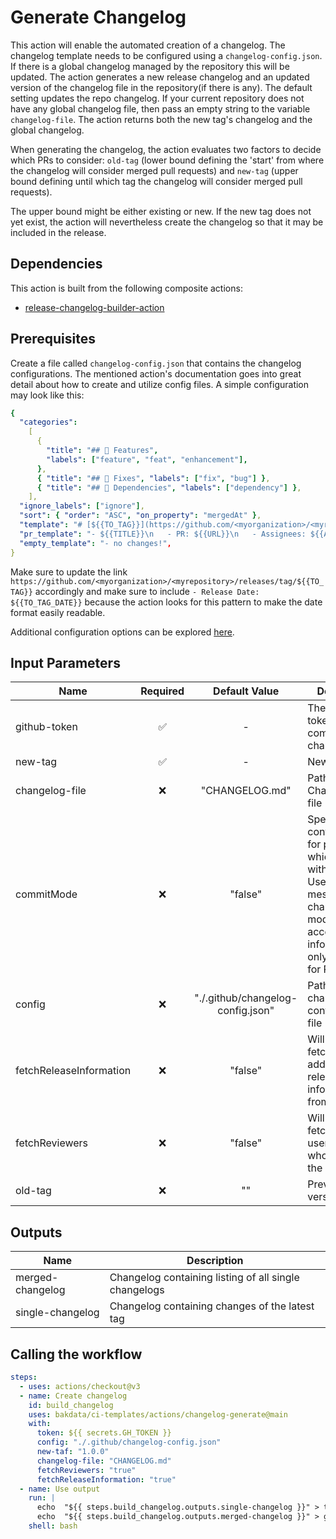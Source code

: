 # Generate Changelog

This action will enable the automated creation of a changelog. The changelog template needs to be configured using a `changelog-config.json`.
If there is a global changelog managed by the repository this will be updated.
The action generates a new release changelog and an updated version of the changelog file in the repository(if there is any). The default setting updates the repo changelog. If your current repository does not have any global changelog file, then pass an empty string to the variable `changelog-file`.
The action returns both the new tag's changelog and the global changelog.

When generating the changelog, the action evaluates two factors to decide which PRs to consider: `old-tag` (lower bound defining the 'start' from where the changelog will consider merged pull requests) and `new-tag` (upper bound defining until which tag the changelog will consider merged pull requests).

The upper bound might be either existing or new. If the new tag does not yet exist, the action will nevertheless create the changelog so that it may be included in the release.

## Dependencies

This action is built from the following composite actions:

- [release-changelog-builder-action](https://github.com/mikepenz/release-changelog-builder-action)

## Prerequisites

Create a file called `changelog-config.json` that contains the changelog configurations. The mentioned action's documentation goes into great detail about how to create and utilize config files. A simple configuration may look like this:

```yaml
{
  "categories":
    [
      {
        "title": "## 🚀 Features",
        "labels": ["feature", "feat", "enhancement"],
      },
      { "title": "## 🐛 Fixes", "labels": ["fix", "bug"] },
      { "title": "## 🧪 Dependencies", "labels": ["dependency"] },
    ],
  "ignore_labels": ["ignore"],
  "sort": { "order": "ASC", "on_property": "mergedAt" },
  "template": "# [${{TO_TAG}}](https://github.com/<myorganization>/<myrepository>/releases/tag/${{TO_TAG}}) - Release Date: ${{TO_TAG_DATE}}\n\n${{CHANGELOG}}\n<details>\n<summary>Uncategorized</summary>\n\n${{UNCATEGORIZED}}\n</details>\n",
  "pr_template": "- ${{TITLE}}\n   - PR: ${{URL}}\n   - Assignees: ${{ASSIGNEES[*]}}\n   - Reviewers: ${{REVIEWERS[*]}}\n   - Approvers: ${{APPROVERS[*]}}",
  "empty_template": "- no changes!",
}
```

Make sure to update the link `https://github.com/<myorganization>/<myrepository>/releases/tag/${{TO_TAG}}` accordingly and make sure to include `- Release Date: ${{TO_TAG_DATE}}` because the action looks for this pattern to make the date format easily readable.

Additional configuration options can be explored [here](https://github.com/mikepenz/release-changelog-builder-action#configuration-specification).

## Input Parameters

| Name                    | Required |           Default Value           | Description                                                                                                                                                  |
| ----------------------- | :------: | :-------------------------------: | ------------------------------------------------------------------------------------------------------------------------------------------------------------ |
| github-token            |    ✅    |                 -                 | The GitHub token for committing the changes                                                                                                                  |
| new-tag                 |    ✅    |                 -                 | New version                                                                                                                                                  |
| changelog-file          |    ❌    |          "CHANGELOG.md"           | Path to the Changelog.md file                                                                                                                                |
| commitMode              |    ❌    |              "false"              | Special configuration for projects which work without PRs. Uses commit messages as changelog. This mode looses access to information only available for PRs. |
| config                  |    ❌    | "./.github/changelog-config.json" | Path to the changelog config JSON file                                                                                                                       |
| fetchReleaseInformation |    ❌    |              "false"              | Will enable fetching additional release information from tags.                                                                                               |
| fetchReviewers          |    ❌    |              "false"              | Will enable fetching the users/reviewers who approved the PR.                                                                                                |
| old-tag                 |    ❌    |                ""                 | Previous version                                                                                                                                             |

## Outputs

| Name             | Description                                           |
| ---------------- | ----------------------------------------------------- |
| merged-changelog | Changelog containing listing of all single changelogs |
| single-changelog | Changelog containing changes of the latest tag        |

## Calling the workflow

```yaml
steps:
  - uses: actions/checkout@v3
  - name: Create changelog
    id: build_changelog
    uses: bakdata/ci-templates/actions/changelog-generate@main
    with:
      token: ${{ secrets.GH_TOKEN }}
      config: "./.github/changelog-config.json"
      new-taf: "1.0.0"
      changelog-file: "CHANGELOG.md"
      fetchReviewers: "true"
      fetchReleaseInformation: "true"
  - name: Use output
    run: |
      echo  "${{ steps.build_changelog.outputs.single-changelog }}" > tag_changelog.md
      echo  "${{ steps.build_changelog.outputs.merged-changelog }}" > global_changelog.md
    shell: bash
```
